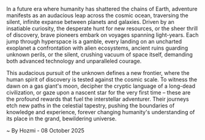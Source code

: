 
In a future era where humanity has shattered the chains of Earth, adventure manifests as an audacious leap across the cosmic ocean, traversing the silent, infinite expanse between planets and galaxies. Driven by an insatiable curiosity, the desperate hunt for new resources, or the sheer thrill of discovery, brave pioneers embark on voyages spanning light-years. Each jump through hyperspace is a gamble, every landing on an uncharted exoplanet a confrontation with alien ecosystems, ancient ruins guarding unknown perils, or the silent, crushing vacuum of space itself, demanding both advanced technology and unparalleled courage.

This audacious pursuit of the unknown defines a new frontier, where the human spirit of discovery is tested against the cosmic scale. To witness the dawn on a gas giant's moon, decipher the cryptic language of a long-dead civilization, or gaze upon a nascent star for the very first time – these are the profound rewards that fuel the interstellar adventurer. Their journeys etch new paths in the celestial tapestry, pushing the boundaries of knowledge and experience, forever changing humanity's understanding of its place in the grand, bewildering universe.

~ By Hozmi - 08 October 2025
